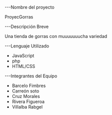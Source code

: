 ---Nombre del proyecto

ProyecGorras

---Descripción Breve

Una tienda de gorras con muuuuuuucha variedad

---Lenguaje Utilizado

- JavaScript
- php
- HTML/CSS

---Integrantes del Equipo

- Barcelo Fimbres
- Carreón soto
- Cruz Morales
- Rivera Figueroa
- Villalba Rabgel 
